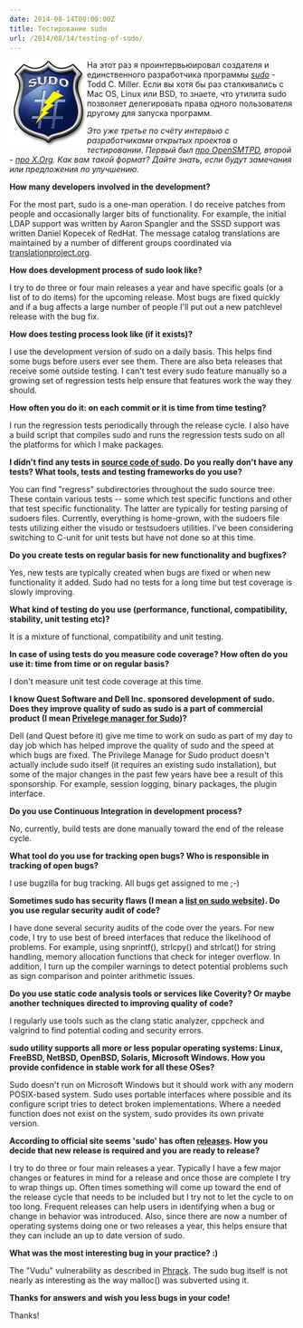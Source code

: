 ```yaml
---
date: 2014-08-14T00:00:00Z
title: Тестирование sudo
url: /2014/08/14/testing-of-sudo/
---
```


<img src="/images/logo-sudo.png" alt="Sudo" style="float:left">

На этот раз я проинтервьюировал создателя и единственного разработчика программы *[sudo](http://www.sudo.ws/)* - Todd C. Miller.
Если вы хотя бы раз сталкивались с Mac OS, Linux или BSD, то знаете, что
утилита sudo позволяет делегировать права одного пользователя другому для запуска
программ.

*Это уже третье по счёту интервью с разработчиками открытых проектов о тестировании.
Первый был [про OpenSMTPD](/2014/07/29/testing-of-opensmtpd.html),
второй - [про X.Org](/2014/08/06/testing-of-xorg.html).
Как вам такой формат? Дайте знать, если будут замечания или предложения по улучшению.*

**How many developers involved in the development?**

For the most part, sudo is a one-man operation.  I do receive patches
from people and occasionally larger bits of functionality.  For
example, the initial LDAP support was written by Aaron Spangler and
the SSSD support was written Daniel Kopecek of RedHat.  The message
catalog translations are maintained by a number of different groups
coordinated via [translationproject.org](http://translationproject.org/).

**How does development process of sudo look like?**

I try to do three or four main releases a year and have specific
goals (or a list of to do items) for the upcoming release.  Most
bugs are fixed quickly and if a bug affects a large number of people
I'll put out a new patchlevel release with the bug fix.

**How does testing process look like (if it exists)?**

I use the development version of sudo on a daily basis.  This helps
find some bugs before users ever see them.  There are also beta
releases that receive some outside testing.  I can't test every
sudo feature manually so a growing set of regression tests help
ensure that features work the way they should.

**How often you do it: on each commit or it is time from time testing?**

I run the regression tests periodically through the release cycle.
I also have a build script that compiles sudo and runs the regression
tests sudo on all the platforms for which I make packages.

**I didn't find any tests in [source code of sudo](http://www.sudo.ws/repos/sudo/).
Do you really don't have any tests? What tools, tests and testing frameworks
do you use?**

You can find "regress" subdirectories throughout the sudo source
tree.  These contain various tests -- some which test specific functions
and other that test specific functionality.  The latter are typically
for testing parsing of sudoers files.  Currently, everything is
home-grown, with the sudoers file tests utilizing either the visudo
or testsudoers utilities. I've been considering switching to C-unit
for unit tests but have not done so at this time.

**Do you create tests on regular basis for new functionality and bugfixes?**

Yes, new tests are typically created when bugs are fixed or when
new functionality it added.  Sudo had no tests for a long time but
test coverage is slowly improving.

**What kind of testing do you use (performance, functional,
compatibility, stability, unit testing etc)?**

It is a mixture of functional, compatibility and unit testing.

**In case of using tests do you measure code coverage?
How often do you use it: time from time or on regular basis?**

I don't measure unit test code coverage at this time.

**I know Quest Software and Dell Inc. sponsored development of sudo.
Does they improve quality of sudo as sudo is a part of commercial product
(I mean [Privelege manager for Sudo](http://www.quest.com/privilege-manager-for-sudo/))?**

Dell (and Quest before it) give me time to work on sudo as part of
my day to day job which has helped improve the quality of sudo and
the speed at which bugs are fixed.  The Privilege Manage for Sudo
product doesn't actually include sudo itself (it requires an existing
sudo installation), but some of the major changes in the past few
years have bee a result of this sponsorship.  For example, session
logging, binary packages, the plugin interface.

**Do you use Continuous Integration in development process?**

No, currently, build tests are done manually toward the end of the
release cycle.

**What tool do you use for tracking open bugs? Who is responsible in
tracking of open bugs?**

I use bugzilla for bug tracking.  All bugs get assigned to me ;-)

**Sometimes sudo has security flaws (I mean a [list on sudo website](http://www.sudo.ws/sudo/alerts/)).
Do you use regular security audit of code?**

I have done several security audits of the code over the years.
For new code, I try to use best of breed interfaces that reduce the
likelihood of problems.  For example, using snprintf(), strlcpy()
and strlcat() for string handling, memory allocation functions that
check for integer overflow.  In addition, I turn up the compiler
warnings to detect potential problems such as sign comparison and
pointer arithmetic issues.

**Do you use static code analysis tools or services like Coverity?
Or maybe another techniques directed to improving quality of code?**

I regularly use tools such as the clang static analyzer, cppcheck
and valgrind to find potential coding and security errors.

**sudo utility supports all more or less popular operating systems:
Linux, FreeBSD, NetBSD, OpenBSD, Solaris, Microsoft Windows.
How you provide confidence in stable work for all these OSes?**

Sudo doesn't run on Microsoft Windows but it should work with any
modern POSIX-based system.  Sudo uses portable interfaces where
possible and its configure script tries to detect broken implementations.
Where a needed function does not exist on the system, sudo provides
its own private version.

**According to official site seems 'sudo' has often [releases](http://www.sudo.ws/sudo/news.html).
How you decide that new release is required and you are ready to release?**

I try to do three or four main releases a year. Typically I have
a few major changes or features in mind for a release and once those
are complete I try to wrap things up.  Often times something will
come up toward the end of the release cycle that needs to be included
but I try not to let the cycle to on too long.  Frequent releases
can help users in identifying when a bug or change in behavior was
introduced.  Also, since there are now a number of operating systems
doing one or two releases a year, this helps ensure that they can
include an up to date version of sudo.

**What was the most interesting bug in your practice? :)**

The "Vudu" vulnerability as described in [Phrack](http://phrack.org/issues/57/8.html).
The sudo bug itself is not nearly as interesting as the way malloc()
was subverted using it.

**Thanks for answers and wish you less bugs in your code!**

Thanks!
